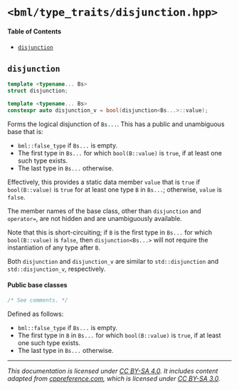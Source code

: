 # `<bml/type_traits/disjunction.hpp>`
#### Table of Contents
- [`disjunction`](#disjunction)

## `disjunction`
```c++
template <typename... Bs>
struct disjunction;

template <typename... Bs>
constexpr auto disjunction_v = bool(disjunction<Bs...>::value);
```
Forms the logical disjunction of `Bs...`. This has a public and unambiguous base that is:

- `bml::false_type` if `Bs...` is empty.
- The first type in `Bs...` for which `bool(B::value)` is `true`, if at least one such type exists.
- The last type in `Bs...` otherwise.

Effectively, this provides a static data member `value` that is `true` if `bool(B::value)` is `true`
for at least one type `B` in `Bs...`; otherwise, `value` is `false`.

The member names of the base class, other than `disjunction` and `operator=`, are not hidden and are
unambiguously available.

Note that this is short-circuiting; if `B` is the first type in `Bs...` for which
`bool(B::value)` is `false`, then `disjunction<Bs...>` will not require the instantiation of any
type after `B`.

Both `disjunction` and `disjunction_v` are similar to `std::disjunction` and `std::disjunction_v`,
respectively.

#### Public base classes
```c++
/* See comments. */
```
Defined as follows:

- `bml::false_type` if `Bs...` is empty.
- The first type in `B` in `Bs...` for which `bool(B::value)` is `true`, if at least one such type
  exists.
- The last type in `Bs...` otherwise.

---
*This documentation is licensed under [CC BY-SA 4.0][1]. It includes content adapted from
[cppreference.com][2], which is licensed under [CC BY-SA 3.0][3].*

[1]: https://creativecommons.org/licenses/by-sa/4.0
[2]: https://en.cppreference.com
[3]: https://creativecommons.org/licenses/by-sa/3.0
